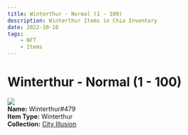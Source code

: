 ```yaml
---
title: Winterthur - Normal (1 - 100)
description: Winterthur Items in Chia Inventory
date: 2022-10-10
tags:
    - NFT
    - Items
---
```


# Winterthur - Normal (1 - 100)
<div class="item_thumbnail">
<img loading="lazy" src="https://uapwodaccvl4q43nt5zfsojsshbmb5fblbbwunhi4dmyfo3gdfrq.arweave.net/oB9nDAIVV8hzbZ9yWTkykcLA9KFYQ2o06ODZgrtmGWM"><br/>
<div><strong>Name:</strong> Winterthur#479</div>
<div><strong>Item Type:</strong> Winterthur</div>
<div><strong>Collection:</strong> <a href="https://www.spacescan.io/xch/nft/collection/col1lend2dcn558km4wcwta4xnkfv3xpcmlp9kyt0m909emvfxechlyqdl5ndg">City Illusion</a></div>
</div>

